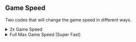 ## Game Speed

Two codes that will change the game speed in different ways.

<details>
<summary>2x Game Speed</summary>

Game is double speed, fast. Speed is configurable (modify the float)

```hex
046F6E7C 40000000
```
</details>

<details>
<summary>Full Max Game Speed (Super Fast)</summary>

Game will be at max speed possible, extremely fast

```powerpc
04291DC0 38000000
006F9A9C 00000001
```
</details>